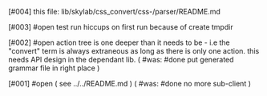 [#004]       this file: lib/skylab/css_convert/css-/parser/README.md

[#003] #open test run hiccups on first run because of create tmpdir

[#002] #open action tree is one deeper than it needs to be - i.e
             the "convert" term is always extraneous as long as there is
             only one action. this needs API design in the dependant lib.
             ( #was: #done put generated grammar file in right place )

[#001] #open ( see ../../README.md )
             ( #was: #done no more sub-client )
